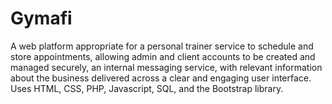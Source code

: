 # Gymafi
A web platform appropriate for a personal trainer service to schedule and store appointments, allowing admin and client accounts to be created and managed securely, an internal messaging service, with relevant information about the business delivered across a clear and engaging user interface.
Uses HTML, CSS, PHP, Javascript, SQL, and the Bootstrap library.
